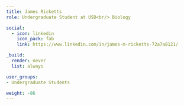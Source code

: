 ```yaml
---
title: James Ricketts
role: Undergraduate Student at USD<br/> Biology

social:
  - icon: linkedin
    icon_pack: fab
    link: https://www.linkedin.com/in/james-m-ricketts-72a7a8121/

_build:
  render: never
  list: always

user_groups:
- Undergraduate Students

weight: -86
---
```

